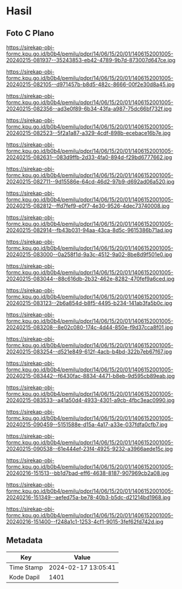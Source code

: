 # Hasil

## Foto C Plano

https://sirekap-obj-formc.kpu.go.id/b0b4/pemilu/pdpr/14/06/15/20/01/1406152001005-20240215-081937--35243853-eb42-4789-9b7d-873007d647ce.jpg

https://sirekap-obj-formc.kpu.go.id/b0b4/pemilu/pdpr/14/06/15/20/01/1406152001005-20240215-082105--d971457b-b8d5-482c-8666-00f2e30d8a45.jpg

https://sirekap-obj-formc.kpu.go.id/b0b4/pemilu/pdpr/14/06/15/20/01/1406152001005-20240215-082356--ad3e0f89-6b34-43fa-a987-75dc66bf732f.jpg

https://sirekap-obj-formc.kpu.go.id/b0b4/pemilu/pdpr/14/06/15/20/01/1406152001005-20240215-082523--5f2a1a87-a329-4cdf-898b-ecebace16b7e.jpg

https://sirekap-obj-formc.kpu.go.id/b0b4/pemilu/pdpr/14/06/15/20/01/1406152001005-20240215-082631--083d9ffb-2d33-4fa0-894d-f29bd6777662.jpg

https://sirekap-obj-formc.kpu.go.id/b0b4/pemilu/pdpr/14/06/15/20/01/1406152001005-20240215-082711--9d15586e-64cd-46d2-97b9-d692ad06a520.jpg

https://sirekap-obj-formc.kpu.go.id/b0b4/pemilu/pdpr/14/06/15/20/01/1406152001005-20240215-082812--ffd7fef9-e0f7-4e30-9526-4dec73740008.jpg

https://sirekap-obj-formc.kpu.go.id/b0b4/pemilu/pdpr/14/06/15/20/01/1406152001005-20240215-082914--fb43b031-94aa-43ca-8d5c-9615386b71ad.jpg

https://sirekap-obj-formc.kpu.go.id/b0b4/pemilu/pdpr/14/06/15/20/01/1406152001005-20240215-083000--0a258f1d-9a3c-4512-9a02-8be8d9f501e0.jpg

https://sirekap-obj-formc.kpu.go.id/b0b4/pemilu/pdpr/14/06/15/20/01/1406152001005-20240215-083044--88c616db-2b32-462e-8282-470fef9a6ced.jpg

https://sirekap-obj-formc.kpu.go.id/b0b4/pemilu/pdpr/14/06/15/20/01/1406152001005-20240215-083123--2b6a854d-b8f5-4495-b234-141ab3fa5b0c.jpg

https://sirekap-obj-formc.kpu.go.id/b0b4/pemilu/pdpr/14/06/15/20/01/1406152001005-20240215-083208--8e02c080-174c-4d44-850e-f9d37cca8f01.jpg

https://sirekap-obj-formc.kpu.go.id/b0b4/pemilu/pdpr/14/06/15/20/01/1406152001005-20240215-083254--d521e849-612f-4acb-b4bd-322b7eb67f67.jpg

https://sirekap-obj-formc.kpu.go.id/b0b4/pemilu/pdpr/14/06/15/20/01/1406152001005-20240215-083442--f6430fac-8834-4471-b8eb-9d595cb89eab.jpg

https://sirekap-obj-formc.kpu.go.id/b0b4/pemilu/pdpr/14/06/15/20/01/1406152001005-20240215-083533--a41a50d4-4933-4301-a9cb-4fbc3eac0990.jpg

https://sirekap-obj-formc.kpu.go.id/b0b4/pemilu/pdpr/14/06/15/20/01/1406152001005-20240215-090459--5151588e-d15a-4a17-a33e-037fdfa0cfb7.jpg

https://sirekap-obj-formc.kpu.go.id/b0b4/pemilu/pdpr/14/06/15/20/01/1406152001005-20240215-090538--61e444ef-23f4-4925-9232-a3966aede15c.jpg

https://sirekap-obj-formc.kpu.go.id/b0b4/pemilu/pdpr/14/06/15/20/01/1406152001005-20240216-151513--bb1d7bad-eff6-4638-8187-907969cb2a08.jpg

https://sirekap-obj-formc.kpu.go.id/b0b4/pemilu/pdpr/14/06/15/20/01/1406152001005-20240216-151349--aefed75a-be78-40b3-b5dc-d21214bd1968.jpg

https://sirekap-obj-formc.kpu.go.id/b0b4/pemilu/pdpr/14/06/15/20/01/1406152001005-20240216-151400--f248a1c1-1253-4cf1-9015-3fef62fd742d.jpg


## Metadata

| Key        | Value               |
| ---------- | ------------------- |
| Time Stamp | 2024-02-17 13:05:41 |
| Kode Dapil | 1401                |




